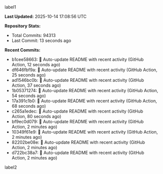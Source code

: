 
label1 
<!-- ACTIVITY_START -->
**Last Updated:** 2025-10-14 17:08:56 UTC

**Repository Stats:**
- Total Commits: 94313
- Last Commit: 13 seconds ago

**Recent Commits:**
- b1cee58663: 🤖 Auto-update README with recent activity (GitHub Action, 12 seconds ago)
- df646fbf9a: 🤖 Auto-update README with recent activity (GitHub Action, 25 seconds ago)
- ad1546bc0b: 🤖 Auto-update README with recent activity (GitHub Action, 37 seconds ago)
- 1b05371274: 🤖 Auto-update README with recent activity (GitHub Action, 54 seconds ago)
- 17a391c1b0: 🤖 Auto-update README with recent activity (GitHub Action, 68 seconds ago)
- c265a1edec: 🤖 Auto-update README with recent activity (GitHub Action, 80 seconds ago)
- bf9ec0d079: 🤖 Auto-update README with recent activity (GitHub Action, 2 minutes ago)
- 10349f61e9: 🤖 Auto-update README with recent activity (GitHub Action, 2 minutes ago)
- 82202be08e: 🤖 Auto-update README with recent activity (GitHub Action, 2 minutes ago)
- d722bc38a7: 🤖 Auto-update README with recent activity (GitHub Action, 2 minutes ago)
<!-- ACTIVITY_END -->

label2
